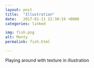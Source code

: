 ```yaml
---
layout: post
title:  "Illustration"
date:   2017-01-11 22:30:19 +0000
categories: linked

img: fish.png
alt: Monty
permalink: fish.html

---
```


Playing around with texture in illustration